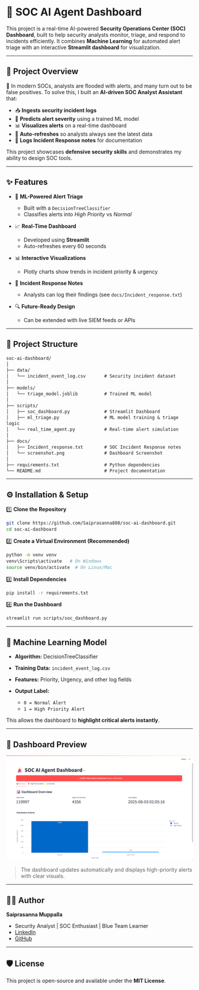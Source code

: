 # 🚨 SOC AI Agent Dashboard

This project is a real-time AI-powered **Security Operations Center (SOC) Dashboard**, built to help security analysts monitor, triage, and respond to incidents efficiently.
It combines **Machine Learning** for automated alert triage with an interactive **Streamlit dashboard** for visualization.

---

## 📌 Project Overview

🔐 In modern SOCs, analysts are flooded with alerts, and many turn out to be false positives.
To solve this, I built an **AI-driven SOC Analyst Assistant** that:

* 📥 **Ingests security incident logs**
* 🧠 **Predicts alert severity** using a trained ML model
* 📊 **Visualizes alerts** on a real-time dashboard
* 🔄 **Auto-refreshes** so analysts always see the latest data
* 📁 **Logs Incident Response notes** for documentation

This project showcases **defensive security skills** and demonstrates my ability to design SOC tools.

---

## ✨ Features

* 🧠 **ML-Powered Alert Triage**

  * Built with a `DecisionTreeClassifier`
  * Classifies alerts into *High Priority* vs *Normal*

* 📈 **Real-Time Dashboard**

  * Developed using **Streamlit**
  * Auto-refreshes every 60 seconds

* 📊 **Interactive Visualizations**

  * Plotly charts show trends in incident priority & urgency

* 📝 **Incident Response Notes**

  * Analysts can log their findings (see `docs/Incident_response.txt`)

* 🔍 **Future-Ready Design**

  * Can be extended with live SIEM feeds or APIs

---

## 📁 Project Structure

```plaintext
soc-ai-dashboard/
│
├── data/
│   └── incident_event_log.csv       # Security incident dataset
│
├── models/
│   └── triage_model.joblib          # Trained ML model
│
├── scripts/
│   ├── soc_dashboard.py             # Streamlit Dashboard
│   ├── ml_triage.py                 # ML model training & triage logic
│   └── real_time_agent.py           # Real-time alert simulation
│
├── docs/
│   ├── Incident_response.txt        # SOC Incident Response notes
│   └── screenshot.png               # Dashboard Screenshot
│
├── requirements.txt                 # Python dependencies
└── README.md                        # Project documentation
```

---

## ⚙️ Installation & Setup

1️⃣ **Clone the Repository**

```bash
git clone https://github.com/Saiprasanna888/soc-ai-dashboard.git
cd soc-ai-dashboard
```

2️⃣ **Create a Virtual Environment (Recommended)**

```bash
python -m venv venv
venv\Scripts\activate   # On Windows
source venv/bin/activate  # On Linux/Mac
```

3️⃣ **Install Dependencies**

```bash
pip install -r requirements.txt
```

4️⃣ **Run the Dashboard**

```bash
streamlit run scripts/soc_dashboard.py
```

---

## 🧠 Machine Learning Model

* **Algorithm:** DecisionTreeClassifier
* **Training Data:** `incident_event_log.csv`
* **Features:** Priority, Urgency, and other log fields
* **Output Label:**

  * `0 = Normal Alert`
  * `1 = High Priority Alert`

This allows the dashboard to **highlight critical alerts instantly**.

---

## 📸 Dashboard Preview

![Dashboard Screenshot](https://github.com/Saiprasanna888/soc-ai-dashboard/blob/e7e88ac21c8f323d0e90501a5b8956264da1fdaa/ScreenShots/alerts_dashboard.png)

> The dashboard updates automatically and displays high-priority alerts with clear visuals.

---

## 👨‍💻 Author

**Saiprasanna Muppalla**

* Security Analyst | SOC Enthusiast | Blue Team Learner
* [LinkedIn](linkedin.com/in/muppallasaiprasanna)
* [GitHub](https://github.com/Saiprasanna888)

---

## 🛡️ License

This project is open-source and available under the **MIT License**.
